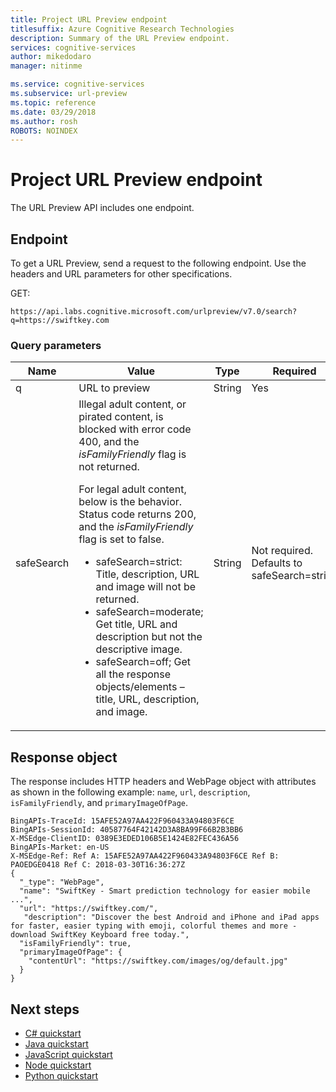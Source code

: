 ```yaml
---
title: Project URL Preview endpoint
titlesuffix: Azure Cognitive Research Technologies
description: Summary of the URL Preview endpoint.
services: cognitive-services
author: mikedodaro
manager: nitinme

ms.service: cognitive-services
ms.subservice: url-preview
ms.topic: reference
ms.date: 03/29/2018
ms.author: rosh
ROBOTS: NOINDEX
---
```


# Project URL Preview endpoint

The URL Preview API includes one endpoint.

## Endpoint
To get a URL Preview, send a request to the following endpoint. Use the headers and URL parameters for other specifications.

GET:
```
https://api.labs.cognitive.microsoft.com/urlpreview/v7.0/search?q=https://swiftkey.com

```

### Query parameters
|Name|Value|Type|Required|  
|----------|-----------|----------|--------------|  
|q|URL to preview|String |Yes|
|safeSearch|Illegal adult content, or pirated content, is blocked with error code 400, and the *isFamilyFriendly* flag is not returned. <p>For legal adult content, below is the behavior. Status code returns 200, and the *isFamilyFriendly* flag is set to false.<ul><li>safeSearch=strict: Title, description, URL and image will not be returned.</li><li>safeSearch=moderate; Get title, URL and description but not the descriptive image.</li><li>safeSearch=off; Get all the response objects/elements – title, URL, description, and image.</li></ul> |String|Not required. </br> Defaults to safeSearch=strict.| 

## Response object

The response includes HTTP headers and WebPage object with attributes as shown in the following example: `name`, `url`, `description`, `isFamilyFriendly`, and `primaryImageOfPage`.

```
BingAPIs-TraceId: 15AFE52A97AA422F960433A94803F6CE
BingAPIs-SessionId: 40587764F42142D3A8BA99F66B2B3BB6
X-MSEdge-ClientID: 0389E3EDED106B5E1424E82FEC436A56
BingAPIs-Market: en-US
X-MSEdge-Ref: Ref A: 15AFE52A97AA422F960433A94803F6CE Ref B: PAOEDGE0418 Ref C: 2018-03-30T16:36:27Z
{
  "_type": "WebPage",
  "name": "SwiftKey - Smart prediction technology for easier mobile ...",
  "url": "https://swiftkey.com/",
   "description": "Discover the best Android and iPhone and iPad apps for faster, easier typing with emoji, colorful themes and more - download SwiftKey Keyboard free today.",
  "isFamilyFriendly": true,
  "primaryImageOfPage": {
    "contentUrl": "https://swiftkey.com/images/og/default.jpg"
  }
}

```

## Next steps
- [C# quickstart](csharp.md)
- [Java quickstart](java-quickstart.md)
- [JavaScript quickstart](javascript.md)
- [Node quickstart](node-quickstart.md)
- [Python quickstart](python-quickstart.md)
